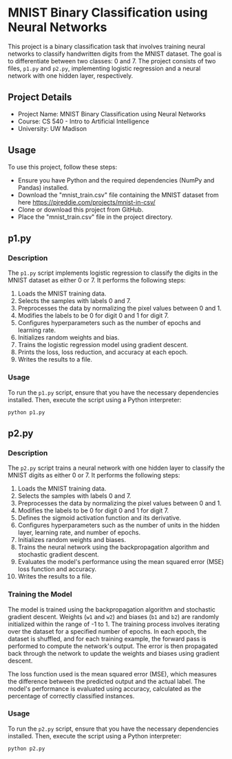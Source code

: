 # MNIST Binary Classification using Neural Networks

This project is a binary classification task that involves training neural networks to classify handwritten digits from the MNIST dataset. The goal is to differentiate between two classes: 0 and 7. The project consists of two files, `p1.py` and `p2.py`, implementing logistic regression and a neural network with one hidden layer, respectively.

## Project Details

- Project Name: MNIST Binary Classification using Neural Networks
- Course: CS 540 - Intro to Artificial Intelligence
- University: UW Madison

## Usage
To use this project, follow these steps:

- Ensure you have Python and the required dependencies (NumPy and Pandas) installed.
- Download the "mnist_train.csv" file containing the MNIST dataset from here https://pjreddie.com/projects/mnist-in-csv/
- Clone or download this project from GitHub.
- Place the "mnist_train.csv" file in the project directory.

## p1.py

### Description

The `p1.py` script implements logistic regression to classify the digits in the MNIST dataset as either 0 or 7. It performs the following steps:

1. Loads the MNIST training data.
2. Selects the samples with labels 0 and 7.
3. Preprocesses the data by normalizing the pixel values between 0 and 1.
4. Modifies the labels to be 0 for digit 0 and 1 for digit 7.
5. Configures hyperparameters such as the number of epochs and learning rate.
6. Initializes random weights and bias.
7. Trains the logistic regression model using gradient descent.
8. Prints the loss, loss reduction, and accuracy at each epoch.
9. Writes the results to a file.

### Usage

To run the `p1.py` script, ensure that you have the necessary dependencies installed. Then, execute the script using a Python interpreter:

```shell
python p1.py
```
## p2.py

### Description

The `p2.py` script trains a neural network with one hidden layer to classify the MNIST digits as either 0 or 7. It performs the following steps:

1. Loads the MNIST training data.
2. Selects the samples with labels 0 and 7.
3. Preprocesses the data by normalizing the pixel values between 0 and 1.
4. Modifies the labels to be 0 for digit 0 and 1 for digit 7.
5. Defines the sigmoid activation function and its derivative.
6. Configures hyperparameters such as the number of units in the hidden layer, learning rate, and number of epochs.
7. Initializes random weights and biases.
8. Trains the neural network using the backpropagation algorithm and stochastic gradient descent.
9. Evaluates the model's performance using the mean squared error (MSE) loss function and accuracy.
10. Writes the results to a file.

### Training the Model

The model is trained using the backpropagation algorithm and stochastic gradient descent. Weights (`w1` and `w2`) and biases (`b1` and `b2`) are randomly initialized within the range of -1 to 1. The training process involves iterating over the dataset for a specified number of epochs. In each epoch, the dataset is shuffled, and for each training example, the forward pass is performed to compute the network's output. The error is then propagated back through the network to update the weights and biases using gradient descent.

The loss function used is the mean squared error (MSE), which measures the difference between the predicted output and the actual label. The model's performance is evaluated using accuracy, calculated as the percentage of correctly classified instances.

### Usage

To run the `p2.py` script, ensure that you have the necessary dependencies installed. Then, execute the script using a Python interpreter:

```shell
python p2.py
```



